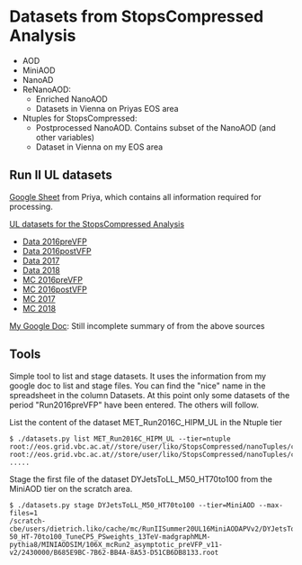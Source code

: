 # Datasets from StopsCompressed Analysis

* AOD
* MiniAOD
* NanoAD
* ReNanoAOD: 
    * Enriched NanoAOD 
    * Datasets in Vienna on Priyas EOS area
* Ntuples for StopsCompressed:
    * Postprocessed NanoAOD. Contains subset of the NanoAOD (and other variables)  
    * Dataset in Vienna on my EOS area

## Run II UL datasets

[Google Sheet](https://docs.google.com/spreadsheets/d/1lypCxC2wT9T0OFC_B3xvfOmVez9vXrI8viCT7UhxLYM ) from Priya, which contains all 
information required for processing.

[UL datasets for the StopsCompressed Analysis](https://github.com/HephyAnalysisSW/Samples/tree/StopsCompressedUL)
* [Data 2016preVFP](https://github.com/HephyAnalysisSW/Samples/blob/StopsCompressedUL/nanoAOD/python/Run2016APV_private_ULnanoAODv9.py)
* [Data 2016postVFP](https://github.com/HephyAnalysisSW/Samples/blob/StopsCompressedUL/nanoAOD/python/Run2016_private_ULnanoAODv9.py)
* [Data 2017](https://github.com/HephyAnalysisSW/Samples/blob/StopsCompressedUL/nanoAOD/python/Run2017_private_ULnanoAODv9.py)
* [Data 2018](https://github.com/HephyAnalysisSW/Samples/blob/StopsCompressedUL/nanoAOD/python/Run2018_private_ULnanoAODv9.py)
* [MC 2016preVFP](https://github.com/HephyAnalysisSW/Samples/blob/StopsCompressedUL/nanoAOD/python/UL16APVv9_private.py)
* [MC 2016postVFP](https://github.com/HephyAnalysisSW/Samples/blob/StopsCompressedUL/nanoAOD/python/UL16v9_private.py)
* [MC 2017](https://github.com/HephyAnalysisSW/Samples/blob/StopsCompressedUL/nanoAOD/python/UL17v9_private.py)
* [MC 2018](https://github.com/HephyAnalysisSW/Samples/blob/StopsCompressedUL/nanoAOD/python/UL18v9_private.py)

[My Google Doc](https://docs.google.com/spreadsheets/d/1ddNADBoH1f-bL9faXes15c4hPGvB9ugLOv_7VvinKL8): Still incomplete summary of from the above sources

## Tools

Simple tool to list and stage datasets. It uses the information from my google doc to list and stage files. 
You can find the "nice" name in the spreadsheet in the column Datasets. At this point only some datasets of the
period "Run2016preVFP" have been entered. The others will follow.

List the content of the dataset MET_Run2016C_HIPM_UL in the Ntuple tier
   
    $ ./datasets.py list MET_Run2016C_HIPM_UL --tier=ntuple
    root://eos.grid.vbc.ac.at//store/user/liko/StopsCompressed/nanoTuples/compstops_UL16APVv9_nano_v10/Met/MET_Run2016C_HIPM_UL/MET_Run2016C_HIPM_UL_0.root
    root://eos.grid.vbc.ac.at//store/user/liko/StopsCompressed/nanoTuples/compstops_UL16APVv9_nano_v10/Met/MET_Run2016C_HIPM_UL/MET_Run2016C_HIPM_UL_1.root
    .....

Stage the first file of the dataset DYJetsToLL_M50_HT70to100 from the MiniAOD tier on the scratch area.

    $ ./datasets.py stage DYJetsToLL_M50_HT70to100 --tier=MiniAOD --max-files=1
    /scratch-cbe/users/dietrich.liko/cache/mc/RunIISummer20UL16MiniAODAPVv2/DYJetsToLL_M-50_HT-70to100_TuneCP5_PSweights_13TeV-madgraphMLM-pythia8/MINIAODSIM/106X_mcRun2_asymptotic_preVFP_v11-v2/2430000/B685E9BC-7B62-BB4A-8A53-D51CB6DB8133.root